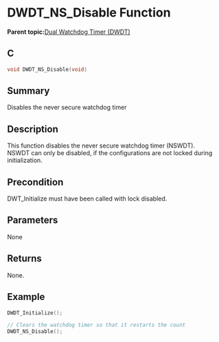 # DWDT\_NS\_Disable Function

**Parent topic:**[Dual Watchdog Timer \(DWDT\)](GUID-A1DD4B6F-25A6-404C-828C-396AB3D1C637.md)

## C

```c
void DWDT_NS_Disable(void)
```

## Summary

Disables the never secure watchdog timer

## Description

This function disables the never secure watchdog timer \(NSWDT\).<br />NSWDT can only be disabled, if the configurations are not locked during<br />initialization.

## Precondition

DWT\_Initialize must have been called with lock disabled.

## Parameters

None

## Returns

None.

## Example

```c
DWDT_Initialize();

// Clears the watchdog timer so that it restarts the count
DWDT_NS_Disable();
```

